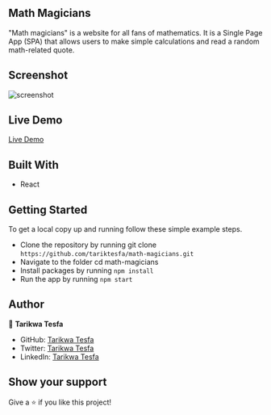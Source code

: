 ## Math Magicians

"Math magicians" is a website for all fans of mathematics. It is a Single Page App (SPA) that allows users to make simple calculations and read a random math-related quote.
## Screenshot

![screenshot](https://user-images.githubusercontent.com/38283436/155126823-d74582b4-1890-4558-a4a9-49b748fd87d6.PNG)

## Live Demo

[Live Demo](https://happy-aryabhata-a349fd.netlify.app/)

## Built With

- React

## Getting Started

To get a local copy up and running follow these simple example steps.

- Clone the repository by running git clone `https://github.com/tariktesfa/math-magicians.git`
- Navigate to the folder cd math-magicians
- Install packages by running `npm install`
- Run the app by running `npm start`

## Author

👤 **Tarikwa Tesfa**

- GitHub: [Tarikwa Tesfa](https://github.com/tariktesfa)
- Twitter: [Tarikwa Tesfa](https://twitter.com/tarik_tesfa)
- LinkedIn: [Tarikwa Tesfa](https://www.linkedin.com/in/tarikwa-tesfa-232a64167/)

## Show your support

Give a ⭐ if you like this project!
